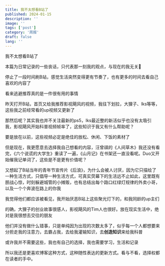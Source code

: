 ```yaml
---
title: 我不太想看B站了
published: 2024-01-15
description: ''
image: ''
tags: ['post']
category: '周报'
draft: false
lang: ''
---
```

 我不太想看B站了


<!-- ![bilibili](./attachments/QmZTyw3JZVphw5yKTHk1R8en7WvsdB9cW3ywQuZ343Ub6p.png) -->


本篇为日常记录的一些丧话，只代表那一刻我的观点，与现在的我无关🐶

停止了一段时间刷B站，感觉生活突然变得更有节奏了，也有更多的时间去看自己喜欢的内容了

看来逃避推荐真的是一件很有用的事情

昨天打开B站，首页又给我推荐影视飓风的视频，我往下划拉，大狸子、lks等等，这些我之前经常看的up视频又更新了

那然后呢？其实我也并不关注最新的ps5，lks最近整的新活似乎也没有太吸引我，影视飓风开始科普视频帧率了，这些知识于我又有什么帮助呢？

要是放在以前，这些视频必定是绝佳的放松、休闲、下饭的素材了

但是现在，我更愿意去选择我自己想看的内容，汪曾祺的《人间草木》我还没有看完，《六个说谎的大学生》重读了一遍，《山月记》在书架还一直没看呢。Duo又开始催我记单词了，这些是不是更有价值呢？

又想起了B站当年的青年节宣传片《后浪》，为什么会被人讨厌，因为它只描绘了一种生活方式，只倡导一种生活方式，可真实荧幕下的生活远不止如此，这里既有胆战心惊，时刻躲避城管的小摊贩，也有总结出每个路口红绿灯规律的外卖小哥，以及一个个奔波在路上的你我

我觉得他们都应该被看见，我开始厌恶B站上这些聚光灯下的，和我同龄的up主们

的确，大狸子的创业故事很感人，影视飓风的Tim人也很好。放在现实生活中，绝对是我很想去交往的朋友

他们并没有做什么错事，只是单纯因为出现的次数太多了，似乎每一个人都想要来分担走我的注意力，去霸占我，去给我灌输知识，去**创造知识**来给我科普

或许我并不需要这些，我也有自己的选择，我也需要学习，生活和记录

所以我还是更喜欢博客这种方式，这种随性表达的更新方式。看与不看，选择权都在读者的手中。



[]()